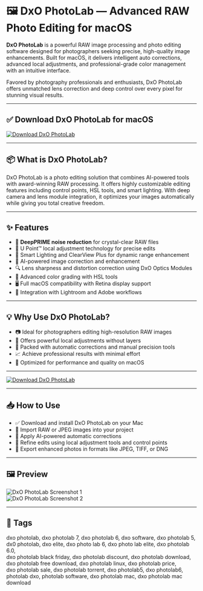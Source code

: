 # 🖼️ DxO PhotoLab — Advanced RAW Photo Editing for macOS

**DxO PhotoLab** is a powerful RAW image processing and photo editing software designed for photographers seeking precise, high-quality image enhancements. Built for macOS, it delivers intelligent auto corrections, advanced local adjustments, and professional-grade color management with an intuitive interface.

Favored by photography professionals and enthusiasts, DxO PhotoLab offers unmatched lens correction and deep control over every pixel for stunning visual results.

---

## ✅ Download DxO PhotoLab for macOS  
[![Download DxO PhotoLab](https://img.shields.io/badge/Download-DxO_PhotoLab-blueviolet)](#)

---

## 📦 What is DxO PhotoLab?

DxO PhotoLab is a photo editing solution that combines AI-powered tools with award-winning RAW processing. It offers highly customizable editing features including control points, HSL tools, and smart lighting. With deep camera and lens module integration, it optimizes your images automatically while giving you total creative freedom.

---

## ✨ Features

- 📸 **DeepPRIME noise reduction** for crystal-clear RAW files  
- 🎯 U Point™ local adjustment technology for precise edits  
- 🌅 Smart Lighting and ClearView Plus for dynamic range enhancement  
- 🧠 AI-powered image correction and enhancement  
- 🔍 Lens sharpness and distortion correction using DxO Optics Modules  
- 🎨 Advanced color grading with HSL tools  
- 🖥️ Full macOS compatibility with Retina display support  
- 🔄 Integration with Lightroom and Adobe workflows  

---

## 💡 Why Use DxO PhotoLab?

- 📷 Ideal for photographers editing high-resolution RAW images  
- 🎯 Offers powerful local adjustments without layers  
- 🧰 Packed with automatic corrections and manual precision tools  
- 📈 Achieve professional results with minimal effort  
- 🚀 Optimized for performance and quality on macOS  

---

[![Download DxO PhotoLab](https://img.shields.io/badge/Download-DxO_PhotoLab-blueviolet)](#)

---

## 📥 How to Use

- ✅ Download and install DxO PhotoLab on your Mac  
- 📂 Import RAW or JPEG images into your project  
- 🧠 Apply AI-powered automatic corrections  
- 🎯 Refine edits using local adjustment tools and control points  
- 💾 Export enhanced photos in formats like JPEG, TIFF, or DNG  

---

## 🖼️ Preview

![DxO PhotoLab Screenshot 1](https://www.dpreview.com/files/p/articles/8334110411/PhotoLab-6-UI-Customize-mode.jpeg)  
![DxO PhotoLab Screenshot 2](https://www.dpreview.com/files/p/articles/9669882236/dxo-photolab-4-history-panel.jpeg)

---

## 📌 Tags

dxo photolab, dxo photolab 7, dxo photolab 6, dxo software, dxo photolab 5,  
dx0 photolab, dxo elite, dxo photo lab 6, dxo photo lab elite, dxo photolab 6.0,  
dxo photolab black friday, dxo photolab discount, dxo photolab download,  
dxo photolab free download, dxo photolab linux, dxo photolab price,  
dxo photolab sale, dxo photolab torrent, dxo photolab5, dxo photolab6,  
photolab dxo, photolab software, dxo photolab mac, dxo photolab mac download

